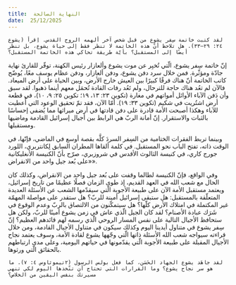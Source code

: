 ```yaml
---
title:  النهاية الصالحة
date:  25/12/2025
---
```


`لقد كتبت خاتمة سِفر يشوع من قبل شخص آخر ألهمه الروح القدس. اِقرأ (يشوع ٢٤: ٢٩–٣٣). هل تلاحظ أنّ هذه الخاتمة لا تنظر فقط إلى حياة يشوع، بل تنظر أيضًا إلى المستقبل؟ بأيّة طريقة تحاكي هذه الخاتمة المستقبل؟`

إنّ خاتمة سِفر يشوع، الّتي تُخبِر عن موت يشوع وألعازار رئيس الكهنة، توفّر للقارئ نهاية جادّة ومؤثّرة. فمن خلال سرد دفن يشوع، ودفن ألعازار، ودفن عظام يوسف معًا، يُوضّح كاتب الخاتمة أنّ هناك فرقًا كبيرًا بين العيش خارج الأرض، وبين الحياة على أرض الميعاد. فالآن لم تعُد هناك حاجة للترحال، ولم تَعُد رفات القادة تُحمَل معهم أينما ذهبوا. لقد سبق وأن دَفن الآباء الأوائل أمواتهم في مغارة (تكوين ٢٣: ١٣، ١٩؛ تكوين ٢٥: ٩، ١٠)، في قطعة أرض اشتُريت في شكيم (تكوين ٣٣: ١٩). أمّا الآن، فقد تمّ تحقيق الوعود التي أُعطيت للآباء وهكذا أصبحت الأمة قادرة على دفن قادتها في أرض ميراثها مما يُضفي إحساسًا بالثبات والاستقرار. إنّ أمانة الربّ هي الرابط بين أجيال إسرائيل القادمة وماضيها ومستقبلها.

وبينما تربط الفقرات الختامية من السِفر السردَ كلَّه بقصة أوسع في الماضي، فإنّها، في الوقت ذاته، تفتح الباب نحو المستقبل. في كلمة ألقاها المطران السابق لِكانتربري، اللورد جورج كاري، في كنيسة الثالوث الأقدس في شروزبري، صرّح بأنّ الكنيسة الأنغليكانية «على بُعد جيل واحد من الانقراض».

وفي الواقع، فإنّ الكنيسة لطالما وقفت على بُعد جيل واحد من الانقراض، وكذلك كان الحال مع شعب الله في العهد القديم، إذ طوى الزمان فصلًا عظيمًا من تاريخ إسرائيل، ويعتمد مستقبل الأمة الآن على طبيعة الأجوبة الّتي سيقدّمها الشعب عن الأسئلة العديدة المتعلّقة بالمستقبل: هل ستبقى إسرائيل أمينة للربّ؟ هل ستقدر على مواصلة المهمّة غير المكتملة في امتلاك الأرض كلّها؟ هل سيتمكّنون من الالتصاق بالربّ وعدم الوقوع في شَرَك عبادة الأصنام؟ لقد كان الجيل الّذي عاش في زمن يشوع أمينًا للربّ، ولكن هل ستحافظ الأجيال التالية على نفس المسار الروحي الّذي رسمه لهم قائدهم العظيم؟ إنّ سِفر يشوع في متناول أيدينا اليوم وكذلك سيكون في متناول الأجيال القادمة، ومن خلال قراءته سيواجه شعب الله الأسئلة ذاتها الّتي وجّهها يشوع لقادة الأمة، وسوف يعتمد نجاح الأجيال المقبلة على طبيعة الأجوبة الّتي يقدّمونها في حياتهم اليومية، وعلى مدى ارتباطهم بالحقائق الّتي ورثوها.

`لقد جاهَد يشوع الجهاد الحَسَن، كما فعل بولس الرسول (٢تيموثاوس ٤: ٧). ما هو سر نجاح يشوع؟ وما القرارات التي تحتاج أن تتّخذها اليوم لكي تنهي مسيرتك بنفس اليقين من الخلاص؟`